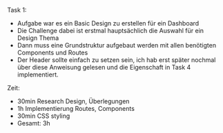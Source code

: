Task 1:
- Aufgabe war es ein Basic Design zu erstellen für ein Dashboard
- Die Challenge dabei ist erstmal hauptsächlich die Auswahl für ein Design Thema
- Dann muss eine Grundstruktur aufgebaut werden mit allen benötigten Components und Routes
- Der Header sollte einfach zu setzen sein, ich hab erst später nochmal über diese Anweisung gelesen und die Eigenschaft in Task 4 implementiert.

Zeit:
- 30min Research Design, Überlegungen
- 1h Implementierung Routes, Components
- 30min CSS styling
- Gesamt: 3h
